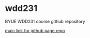 # wdd231
BYUE WDD231 course github repository

[main link for github page repo](https://ferreiracamilo.github.io/wdd231/)

